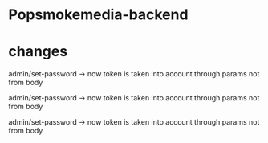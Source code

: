 # Popsmokemedia-backend

# changes 

admin/set-password -> now token is taken into account through params not from body

admin/set-password -> now token is taken into account through params not from body


admin/set-password -> now token is taken into account through params not from body




